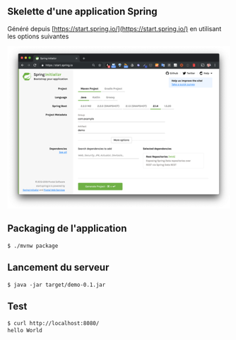 ## Skelette d'une application Spring

Généré depuis [https://start.spring.io/](https://start.spring.io/) en utilisant les options suivantes

![Spring generator](./images/spring-generator.png)

## Packaging de l'application

```
$ ./mvnw package
```

## Lancement du serveur

```
$ java -jar target/demo-0.1.jar
```

## Test

```
$ curl http://localhost:8080/
hello World
```

